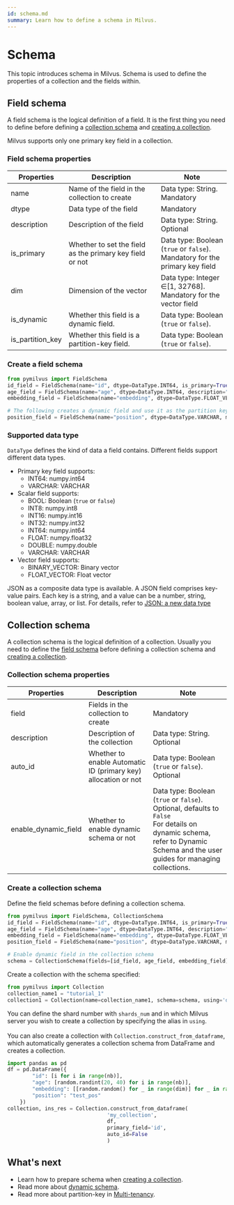```yaml
---
id: schema.md
summary: Learn how to define a schema in Milvus.
---
```


# Schema

This topic introduces schema in Milvus. Schema is used to define the properties of a collection and the fields within.


## Field schema

A field schema is the logical definition of a field. It is the first thing you need to define before defining a [collection schema](#Collection-schema) and [creating a collection](create_collection.md). 

Milvus supports only one primary key field in a collection.

### Field schema properties

<table class="properties">
	<thead>
	<tr>
		<th>Properties</td>
		<th>Description</th>
		<th>Note</th>
	</tr>
	</thead>
	<tbody>
	<tr>
		<td>name</td>
		<td>Name of the field in the collection to create</td>
		<td>Data type: String.<br/>Mandatory</td>
	</tr>
	<tr>
		<td>dtype</td>
		<td>Data type of the field</td>
		<td>Mandatory</td>
	</tr>
    <tr>
		<td>description</td>
		<td>Description of the field</td>
		<td>Data type: String.<br/>Optional</td>
	</tr>
    <tr>
		<td>is_primary</td>
		<td>Whether to set the field as the primary key field or not</td>
		<td>Data type: Boolean (<code>true</code> or <code>false</code>).<br/>Mandatory for the primary key field</td>
	</tr>
	<tr>
		<td>dim</td>
		<td>Dimension of the vector</td>
    	<td>Data type: Integer &isin;[1, 32768].<br/>Mandatory for the vector field</td>
	</tr>
	<tr>
		<td>is_dynamic</td>
		<td>Whether this field is a dynamic field.</td>
		<td>Data type: Boolean (<code>true</code> or <code>false</code>).</td>
	</tr>
	<tr>
		<td>is_partition_key</td>
		<td>Whether this field is a partition-key field.</td>
		<td>Data type: Boolean (<code>true</code> or <code>false</code>).</td>
	</tr>
	</tbody>
</table>


### Create a field schema

```python
from pymilvus import FieldSchema
id_field = FieldSchema(name="id", dtype=DataType.INT64, is_primary=True, description="primary id")
age_field = FieldSchema(name="age", dtype=DataType.INT64, description="age")
embedding_field = FieldSchema(name="embedding", dtype=DataType.FLOAT_VECTOR, dim=128, description="vector")

# The following creates a dynamic field and use it as the partition key
position_field = FieldSchema(name="position", dtype=DataType.VARCHAR, max_length=256, is_dynamic=True, is_partition_key=True)
```



### Supported data type

`DataType` defines the kind of data a field contains. Different fields support different data types.

- Primary key field supports:
  - INT64: numpy.int64
  - VARCHAR: VARCHAR
- Scalar field supports:
  - BOOL: Boolean (`true` or `false`)
  - INT8: numpy.int8
  - INT16: numpy.int16
  - INT32: numpy.int32
  - INT64: numpy.int64
  - FLOAT: numpy.float32
  - DOUBLE: numpy.double
  - VARCHAR: VARCHAR
- Vector field supports:
  - BINARY_VECTOR: Binary vector
  - FLOAT_VECTOR: Float vector

JSON as a composite data type is available. A JSON field comprises key-value pairs. Each key is a string, and a value can be a number, string, boolean value, array, or list. For details, refer to [JSON: a new data type](dynamic_schema.md#JSON-a-new-data-type)

## Collection schema

A collection schema is the logical definition of a collection. Usually you need to define the [field schema](#Field-schema) before defining a collection schema and [creating a collection](create_collection.md). 


### Collection schema properties

<table class="properties">
	<thead>
	<tr>
		<th>Properties</td>
		<th>Description</th>
		<th>Note</th>
	</tr>
	</thead>
	<tbody>
	<tr>
		<td>field</td>
		<td>Fields in the collection to create</td>
		<td>Mandatory</td>
	</tr>
    <tr>
		<td>description</td>
		<td>Description of the collection</td>
		<td>Data type: String.<br/>Optional</td>
	</tr>
    <tr>
		<td>auto_id</td>
		<td>Whether to enable Automatic ID (primary key) allocation or not</td>
		<td>Data type: Boolean (<code>true</code> or <code>false</code>).<br/>Optional</td>
	</tr>
    <tr>
		<td>enable_dynamic_field</td>
		<td>Whether to enable dynamic schema or not</td>
		<td>Data type: Boolean (<code>true</code> or <code>false</code>).<br/>Optional, defaults to <code>False</code><br/>For details on dynamic schema, refer to <a herf="dynamic_schema.md">Dynamic Schema</a> and the user guides for managing collections.</td>
	</tr>
	</tbody>
</table>

### Create a collection schema

<div class="alert note">
  Define the field schemas before defining a collection schema.
</div>

```python
from pymilvus import FieldSchema, CollectionSchema
id_field = FieldSchema(name="id", dtype=DataType.INT64, is_primary=True, description="primary id")
age_field = FieldSchema(name="age", dtype=DataType.INT64, description="age")
embedding_field = FieldSchema(name="embedding", dtype=DataType.FLOAT_VECTOR, dim=128, description="vector")
position_field = FieldSchema(name="position", dtype=DataType.VARCHAR, max_length=256, is_dynamic=True, is_partition_key=True)

# Enable dynamic field in the collection schema
schema = CollectionSchema(fields=[id_field, age_field, embedding_field], auto_id=False, enable_dynamic_field=True, description="desc of a collection")
```

Create a collection with the schema specified:

```python
from pymilvus import Collection
collection_name1 = "tutorial_1"
collection1 = Collection(name=collection_name1, schema=schema, using='default', shards_num=2)
```
<div class="alert note">
  You can define the shard number with <code>shards_num</code> and in which Milvus server you wish to create a collection by specifying the alias in <code>using</code>.
  </div>
  
<br/>
You can also create a collection with <code>Collection.construct_from_dataframe</code>, which automatically generates a collection schema from DataFrame and creates a collection.

```python
import pandas as pd
df = pd.DataFrame({
        "id": [i for i in range(nb)],
        "age": [random.randint(20, 40) for i in range(nb)],
        "embedding": [[random.random() for _ in range(dim)] for _ in range(nb)],
		"position": "test_pos"
    })
collection, ins_res = Collection.construct_from_dataframe(
                                'my_collection',
                                df,
                                primary_field='id',
                                auto_id=False
                                )
```

## What's next

- Learn how to prepare schema when [creating a collection](create_collection.md).
- Read more about [dynamic schema](dynamic_schema.md).
- Read more about partition-key in [Multi-tenancy](multi-tenancy.md).
